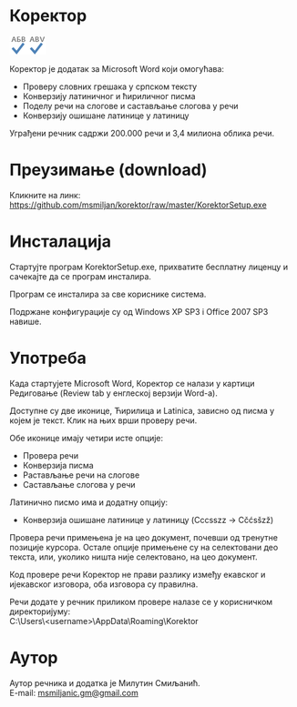 
# Коректор
![Ћирилица](https://raw.githubusercontent.com/msmiljan/korektor/master/src/Korektor/SpellCheck_Cir.png "Ћирилица")![Latinica](https://raw.githubusercontent.com/msmiljan/korektor/master/src/Korektor/SpellCheck_Lat.png "Latinica")

Коректор је додатак за Microsoft Word који омогућава:
 - Проверу словних грешака у српском тексту
 - Конверзију латиничног и ћириличног писма
 - Поделу речи на слогове и састављање слогова у речи
 - Конверзију ошишане латинице у латиницу

Уграђени речник садржи 200.000 речи и 3,4 милиона облика речи.
 
# Преузимање (download)

Кликните на линк:<br>https://github.com/msmiljan/korektor/raw/master/KorektorSetup.exe

# Инсталација

Стартујте програм KorektorSetup.exe, прихватите бесплатну лиценцу и сачекајте да се програм инсталира. 

Програм се инсталира за све кориснике система.

Подржане конфигурације су од Windows XP SP3 i Office 2007 SP3 навише.

# Употреба

Када стартујете Microsoft Word, Коректор се налази у картици Редиговање (Review tab у енглеској верзији Word-а). 

Доступне су две иконице, Ћирилица и Latinica, зависно од писма у којем је текст. Клик на њих врши проверу речи.

Обе иконице имају четири исте опције:
 - Провера речи
 - Конверзија писма
 - Растављање речи на слогове
 - Састављање слогова у речи
 
Латинично писмо има и додатну опцију: 
 - Конверзија ошишане латинице у латиницу (Cccsszz → Cčćsšzž)

Провера речи примењена је на цео документ, почевши од тренутне позиције курсора. Остале опције примењене су на селектовани део текста, или, уколико ништа није селектовано, на цео документ.

Код провере речи Коректор не прави разлику између екавског и ијекавског изговора, оба изговора су правилна.

Речи додате у речник приликом провере налазе се у корисничком директоријуму:<br>C:\Users\\<username\>\AppData\Roaming\Korektor

# Аутор

Аутор речника и додатка је Милутин Смиљанић.<br>E-mail: msmiljanic.gm@gmail.com

